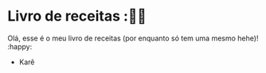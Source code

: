 # Livro de receitas ::woman_cook:

Olá, esse é o meu livro de receitas (por enquanto só tem uma mesmo hehe)! :happy:

- Karê

